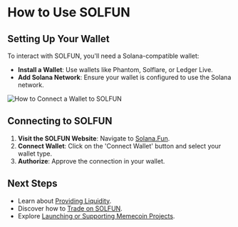 # How to Use SOLFUN

## Setting Up Your Wallet

To interact with SOLFUN, you'll need a Solana-compatible wallet:

- **Install a Wallet**: Use wallets like Phantom, Solflare, or Ledger Live.
- **Add Solana Network**: Ensure your wallet is configured to use the Solana network.

![How to Connect a Wallet to SOLFUN](/assets/screenshots/solfun-wallet.jpg)

## Connecting to SOLFUN

1. **Visit the SOLFUN Website**: Navigate to [Solana.Fun](https://solana.fun).
2. **Connect Wallet**: Click on the 'Connect Wallet' button and select your wallet type.
3. **Authorize**: Approve the connection in your wallet.

## Next Steps

- Learn about [Providing Liquidity](../solfun-dex/liquidity-provision.md).
- Discover how to [Trade on SOLFUN](../solfun-dex/trading-on-solfun.md).
- Explore [Launching or Supporting Memecoin Projects](../solfun-launchpad/supporting-projects.md).
